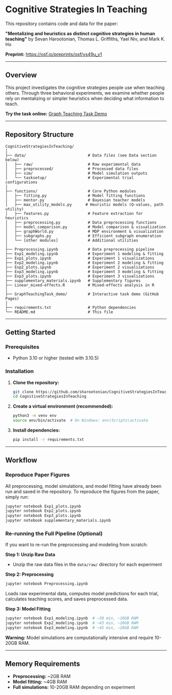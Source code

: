 # Cognitive Strategies In Teaching

This repository contains code and data for the paper:

**"Mentalizing and heuristics as distinct cognitive strategies in human teaching"**
by Sevan Harootonian, Thomas L. Griffiths, Yael Niv, and Mark K. Ho

**Preprint:** https://osf.io/preprints/osf/ys49u_v1

---

## Overview

This project investigates the cognitive strategies people use when teaching others. Through three behavioral experiments, we examine whether people rely on mentalizing or simpler heuristics when deciding what information to teach.

**Try the task online:** [Graph Teaching Task Demo](https://sharootonian.github.io/CognitiveStrategiesInTeaching/GraphTeachingTask_demo/)

---

## Repository Structure

```
CognitiveStrategiesInTeaching/
│
├── data/                           # Data files (see Data section below)
│   ├── raw/                        # Raw experimental data
│   ├── preprocessed/               # Processed data files
│   ├── sim/                        # Model simulation outputs
│   └── tasksetup/                  # Experimental trial configurations
│
├── functions/                      # Core Python modules
│   ├── fitting.py                  # Model fitting functions
│   ├── mentor.py                   # Bayesian teacher models
│   ├── max_utility_models.py      # Heuristic models (Q-values, path utility)
│   ├── features.py                 # Feature extraction for heuristics
│   ├── preprocessing.py            # Data preprocessing functions
│   ├── model_comparison.py         # Model comparison & visualization
│   ├── graphWorld.py               # MDP environment & visualization
│   ├── subgraphs.py                # Efficient subgraph enumeration
│   └── [other modules]             # Additional utilities
│
├── Preprocessing.ipynb             # Data preprocessing pipeline
├── Exp1_modeling.ipynb             # Experiment 1 modeling & fitting
├── Exp1_plots.ipynb                # Experiment 1 visualizations
├── Exp2_modeling.ipynb             # Experiment 2 modeling & fitting
├── Exp2_plots.ipynb                # Experiment 2 visualizations
├── Exp3_modeling.ipynb             # Experiment 3 modeling & fitting
├── Exp3_plots.ipynb                # Experiment 3 visualizations
├── supplementary_materials.ipynb   # Supplementary figures
├── Linear_mixed-effects.R          # Mixed-effects analysis in R
│
├── GraphTeachingTask_demo/         # Interactive task demo (GitHub Pages)
│
├── requirements.txt                # Python dependencies
└── README.md                       # This file
```

---

## Getting Started

### Prerequisites
- Python 3.10 or higher (tested with 3.10.5)

### Installation

1. **Clone the repository:**
   ```bash
   git clone https://github.com/sharootonian/CognitiveStrategiesInTeaching.git
   cd CognitiveStrategiesInTeaching
   ```

2. **Create a virtual environment (recommended):**
   ```bash
   python3 -m venv env
   source env/bin/activate  # On Windows: env\Scripts\activate
   ```

3. **Install dependencies:**
   ```bash
   pip install -r requirements.txt
   ```

---

## Workflow

### Reproduce Paper Figures

All preprocessing, model simulations, and model fitting have already been run and saved in the repository. To reproduce the figures from the paper, simply run:

```bash
jupyter notebook Exp1_plots.ipynb
jupyter notebook Exp2_plots.ipynb
jupyter notebook Exp3_plots.ipynb
jupyter notebook supplementary_materials.ipynb
```

### Re-running the Full Pipeline (Optional)

If you want to re-run the preprocessing and modeling from scratch:

**Step 1: Unzip Raw Data**
- Unzip the raw data files in the `data/raw/` directory for each experiment

**Step 2: Preprocessing**
```bash
jupyter notebook Preprocessing.ipynb
```
Loads raw experimental data, computes model predictions for each trial, calculates teaching scores, and saves preprocessed data.

**Step 3: Model Fitting**
```bash
jupyter notebook Exp1_modeling.ipynb  # ~30 min, ~10GB RAM
jupyter notebook Exp2_modeling.ipynb  # ~43 min, ~20GB RAM
jupyter notebook Exp3_modeling.ipynb  # ~45 min, ~20GB RAM
```
**Warning:** Model simulations are computationally intensive and require 10-20GB RAM.

---

## Memory Requirements

- **Preprocessing:** ~2GB RAM
- **Model fitting:** ~4GB RAM
- **Full simulations:** 10-20GB RAM depending on experiment

